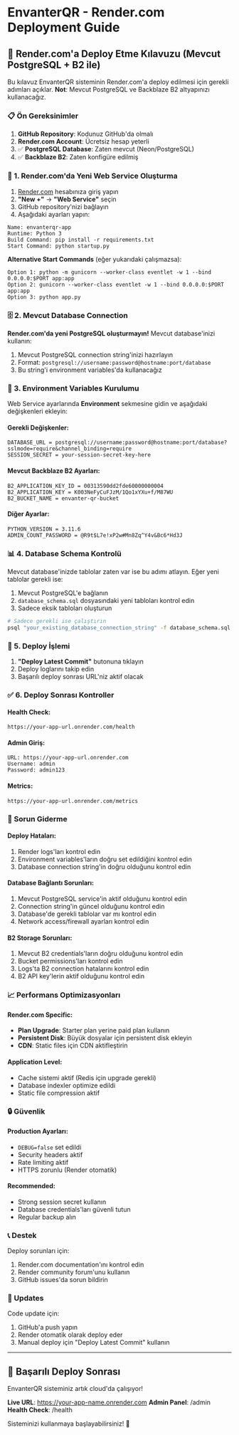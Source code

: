 # EnvanterQR - Render.com Deployment Guide

## 🚀 Render.com'a Deploy Etme Kılavuzu (Mevcut PostgreSQL + B2 ile)

Bu kılavuz EnvanterQR sisteminin Render.com'a deploy edilmesi için gerekli adımları açıklar.
**Not**: Mevcut PostgreSQL ve Backblaze B2 altyapınızı kullanacağız.

### 📋 Ön Gereksinimler

1. **GitHub Repository**: Kodunuz GitHub'da olmalı
2. **Render.com Account**: Ücretsiz hesap yeterli
3. ✅ **PostgreSQL Database**: Zaten mevcut (Neon/PostgreSQL)
4. ✅ **Backblaze B2**: Zaten konfigüre edilmiş

### 🔧 1. Render.com'da Yeni Web Service Oluşturma

1. [Render.com](https://render.com) hesabınıza giriş yapın
2. **"New +"** → **"Web Service"** seçin
3. GitHub repository'nizi bağlayın
4. Aşağıdaki ayarları yapın:

```
Name: envanterqr-app
Runtime: Python 3
Build Command: pip install -r requirements.txt
Start Command: python startup.py
```

**Alternative Start Commands** (eğer yukarıdaki çalışmazsa):
```
Option 1: python -m gunicorn --worker-class eventlet -w 1 --bind 0.0.0.0:$PORT app:app
Option 2: gunicorn --worker-class eventlet -w 1 --bind 0.0.0.0:$PORT app:app
Option 3: python app.py
```

### 🗄️ 2. Mevcut Database Connection

**Render.com'da yeni PostgreSQL oluşturmayın!** Mevcut database'inizi kullanın:

1. Mevcut PostgreSQL connection string'inizi hazırlayın
2. Format: `postgresql://username:password@hostname:port/database`
3. Bu string'i environment variables'da kullanacağız

### 🔐 3. Environment Variables Kurulumu

Web Service ayarlarında **Environment** sekmesine gidin ve aşağıdaki değişkenleri ekleyin:

#### Gerekli Değişkenler:
```
DATABASE_URL = postgresql://username:password@hostname:port/database?sslmode=require&channel_binding=require
SESSION_SECRET = your-session-secret-key-here
```

#### Mevcut Backblaze B2 Ayarları:
```
B2_APPLICATION_KEY_ID = 00313590dd2fde60000000004
B2_APPLICATION_KEY = K003NeFyCuFJzM/1Qo1xYXu+f/M87WU
B2_BUCKET_NAME = envanter-qr-bucket
```

#### Diğer Ayarlar:
```
PYTHON_VERSION = 3.11.6
ADMIN_COUNT_PASSWORD = @R9t$L7e!xP2w#Mn8Zq^Y4v&Bc6*Hd3J
```

### 📊 4. Database Schema Kontrolü

Mevcut database'inizde tablolar zaten var ise bu adımı atlayın.
Eğer yeni tablolar gerekli ise:

1. Mevcut PostgreSQL'e bağlanın
2. `database_schema.sql` dosyasındaki yeni tabloları kontrol edin
3. Sadece eksik tabloları oluşturun

```bash
# Sadece gerekli ise çalıştırın
psql "your_existing_database_connection_string" -f database_schema.sql
```

### 🚀 5. Deploy İşlemi

1. **"Deploy Latest Commit"** butonuna tıklayın
2. Deploy loglarını takip edin
3. Başarılı deploy sonrası URL'niz aktif olacak

### ✅ 6. Deploy Sonrası Kontroller

#### Health Check:
```
https://your-app-url.onrender.com/health
```

#### Admin Giriş:
```
URL: https://your-app-url.onrender.com
Username: admin
Password: admin123
```

#### Metrics:
```
https://your-app-url.onrender.com/metrics
```

### 🔧 Sorun Giderme

#### Deploy Hataları:
1. Render logs'ları kontrol edin
2. Environment variables'ların doğru set edildiğini kontrol edin
3. Database connection string'in doğru olduğunu kontrol edin

#### Database Bağlantı Sorunları:
1. Mevcut PostgreSQL service'in aktif olduğunu kontrol edin
2. Connection string'in güncel olduğunu kontrol edin
3. Database'de gerekli tablolar var mı kontrol edin
4. Network access/firewall ayarları kontrol edin

#### B2 Storage Sorunları:
1. Mevcut B2 credentials'ların doğru olduğunu kontrol edin
2. Bucket permissions'ları kontrol edin
3. Logs'ta B2 connection hatalarını kontrol edin
4. B2 API key'lerin aktif olduğunu kontrol edin

### 📈 Performans Optimizasyonları

#### Render.com Specific:
- **Plan Upgrade**: Starter plan yerine paid plan kullanın
- **Persistent Disk**: Büyük dosyalar için persistent disk ekleyin
- **CDN**: Static files için CDN aktifleştirin

#### Application Level:
- Cache sistemi aktif (Redis için upgrade gerekli)
- Database indexler optimize edildi
- Static file compression aktif

### 🔒 Güvenlik

#### Production Ayarları:
- `DEBUG=false` set edildi
- Security headers aktif
- Rate limiting aktif
- HTTPS zorunlu (Render otomatik)

#### Recommended:
- Strong session secret kullanın
- Database credentials'ları güvenli tutun
- Regular backup alın

### 📞 Destek

Deploy sorunları için:
1. Render.com documentation'ını kontrol edin
2. Render community forum'unu kullanın
3. GitHub issues'da sorun bildirin

### 🔄 Updates

Code update için:
1. GitHub'a push yapın
2. Render otomatik olarak deploy eder
3. Manual deploy için "Deploy Latest Commit" kullanın

---

## 🎉 Başarılı Deploy Sonrası

EnvanterQR sisteminiz artık cloud'da çalışıyor!

**Live URL**: https://your-app-name.onrender.com
**Admin Panel**: /admin
**Health Check**: /health

Sisteminizi kullanmaya başlayabilirsiniz! 🚀